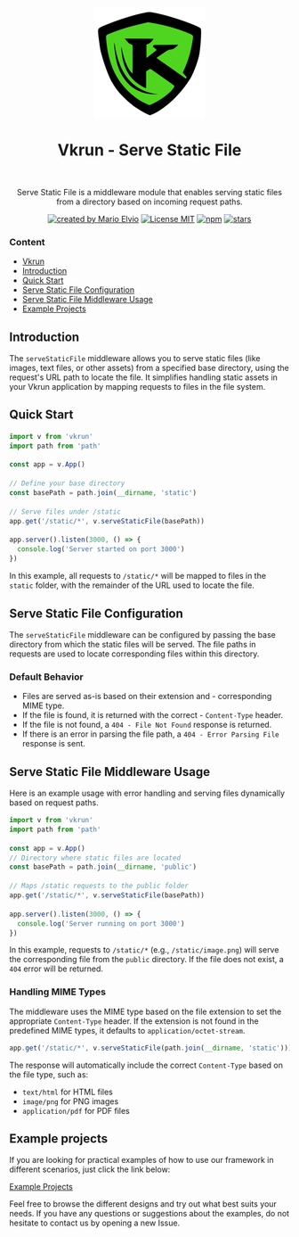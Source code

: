 <div align="center">
  <img src="../../../logo.svg" width="200px" align="center" alt="Vkrun logo" />
  <h1 align="center">Vkrun - Serve Static File</h1>
  <br/>
  <p align="center">
    Serve Static File is a middleware module that enables serving static files from a directory based on incoming request paths.
  </p>
</div>

<p align="center">
  <a href="https://github.com/jukerah" rel="nofollow"><img src="https://img.shields.io/badge/created%20by-Mario%20Elvio-blue.svg" alt="created by Mario Elvio"></a>
  <a href="https://opensource.org/licenses/MIT" rel="nofollow"><img src="https://img.shields.io/badge/License%20-MIT-blue.svg" alt="License MIT"></a>
  <a href="https://www.npmjs.com/package/vkrun" rel="nofollow"><img src="https://img.shields.io/npm/dw/vkrun.svg?color=blue" alt="npm"></a>
  <a href="https://www.npmjs.com/package/vkrun" rel="nofollow"><img src="https://img.shields.io/github/stars/jukerah/vkrun" alt="stars"></a>
</p>

### Content
- [Vkrun](https://github.com/vkrunjs/vkrun)
- [Introduction](#introduction)
- [Quick Start](#quick-start)
- [Serve Static File Configuration](#serve-static-file-configuration)
- [Serve Static File Middleware Usage](#serve-static-file-middleware-usage)
- [Example Projects](#example-projects)

<h2 id="introduction">Introduction</h2>

The `serveStaticFile` middleware allows you to serve static files (like images, text files, or other assets) from a specified base directory, using the request's URL path to locate the file. It simplifies handling static assets in your Vkrun application by mapping requests to files in the file system.

<h2 id="quick-start">Quick Start</h2>

```ts
import v from 'vkrun'
import path from 'path'

const app = v.App()

// Define your base directory
const basePath = path.join(__dirname, 'static')

// Serve files under /static
app.get('/static/*', v.serveStaticFile(basePath))

app.server().listen(3000, () => {
  console.log('Server started on port 3000')
})
```

In this example, all requests to `/static/*` will be mapped to files in the `static` folder, with the remainder of the URL used to locate the file.

<h2 id="serve-static-file-configuration">Serve Static File Configuration</h2>

The `serveStaticFile` middleware can be configured by passing the base directory from which the static files will be served. The file paths in requests are used to locate corresponding files within this directory.

<h3>Default Behavior</h3>

- Files are served as-is based on their extension and - corresponding MIME type.
- If the file is found, it is returned with the correct - `Content-Type` header.
- If the file is not found, a `404 - File Not Found` response is returned.
- If there is an error in parsing the file path, a `404 - Error Parsing File` response is sent.

<h2 id="serve-static-file-middleware-usage">Serve Static File Middleware Usage</h2>

Here is an example usage with error handling and serving files dynamically based on request paths.

```ts
import v from 'vkrun'
import path from 'path'

const app = v.App()
// Directory where static files are located
const basePath = path.join(__dirname, 'public')

// Maps /static requests to the public folder
app.get('/static/*', v.serveStaticFile(basePath))

app.server().listen(3000, () => {
  console.log('Server running on port 3000')
})
```

In this example, requests to `/static/*` (e.g., `/static/image.png`) will serve the corresponding file from the `public` directory. If the file does not exist, a `404` error will be returned.

<h3>Handling MIME Types</h3>

The middleware uses the MIME type based on the file extension to set the appropriate `Content-Type` header. If the extension is not found in the predefined MIME types, it defaults to `application/octet-stream`.

```ts
app.get('/static/*', v.serveStaticFile(path.join(__dirname, 'static')))
```

The response will automatically include the correct `Content-Type` based on the file type, such as:

- `text/html` for HTML files
- `image/png` for PNG images
- `application/pdf` for PDF files

<h2 id="example-projects">Example projects</h2>

If you are looking for practical examples of how to use our framework in different scenarios, just click the link below:

[Example Projects](https://github.com/vkrunjs/vkrun/tree/main/examples/serve-static-file)

Feel free to browse the different designs and try out what best suits your needs. If you have any questions or suggestions about the examples, do not hesitate to contact us by opening a new Issue.